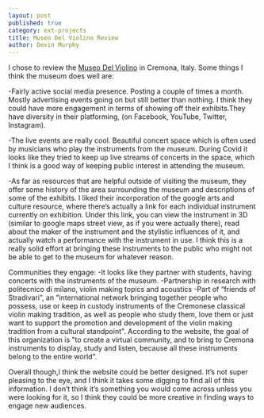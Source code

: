 ```yaml
---
layout: post
published: true
category: ext-projects
title: Museo Del Violino Review
author: Devin Murphy
---
```

I chose to review the [Museo Del Violino]( https://www.museodelviolino.org/en/) in Cremona, Italy.  Some things I think the museum does well are:

-Fairly active social media presence. Posting a couple of times a month. Mostly advertising events going on but still better than nothing. I think they could have more engagement in terms of showing off their exhibits.They have diversity in their platforming, (on Facebook, YouTube, Twitter, Instagram).

-The live events are really cool. Beautiful concert space which is often used by musicians who play the instruments from the museum. During Covid it looks like they tried to keep up live streams of concerts in the space, which I think is a good way of keeping public interest in attending the museum.

-As far as resources that are helpful outside of visiting the museum, they offer some history of the area surrounding the museum and descriptions of some of the exhibits. I liked their incorporation of the google arts and culture resource, where there’s actually a link for each individual instrument currently on exhibition. Under this link, you can view the instrument in 3D (similar to google maps street view, as if you were actually there), read about the maker of the instrument and the stylistic influences of it, and actually watch a performance with the instrument in use. I think this is a really solid effort at bringing these instruments to the public who might not be able to get to the museum for whatever reason. 


Communities they engage:
-It looks like they partner with students, having concerts with the instruments of the museum.
-Partnership in research with politecnico di milano, violin making topics and acoustics
-Part of “friends of Stradivari”, an "international network bringing together people who possess, use or keep in custody instruments of the Cremonese classical violin making tradition, as well as people who study them, love them or just want to support the promotion and development of the violin making tradition from a cultural standpoint". According to the website, the goal of this organization is "to create a virtual community, and to bring to Cremona instruments to display, study and listen, because all these instruments belong to the entire world".

Overall though,I think the website could be better designed. It’s not super pleasing to the eye, and I think it takes some digging to find all of this information. I don’t think it’s something you would come across unless you were looking for it, so I think they could be more creative in finding ways to engage new audiences. 
